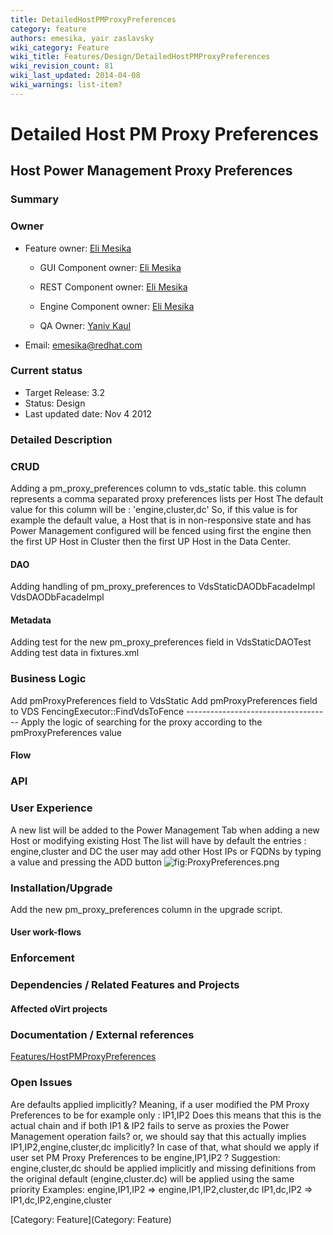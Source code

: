 ```yaml
---
title: DetailedHostPMProxyPreferences
category: feature
authors: emesika, yair zaslavsky
wiki_category: Feature
wiki_title: Features/Design/DetailedHostPMProxyPreferences
wiki_revision_count: 81
wiki_last_updated: 2014-04-08
wiki_warnings: list-item?
---
```


# Detailed Host PM Proxy Preferences

## Host Power Management Proxy Preferences

### Summary

### Owner

*   Feature owner: [ Eli Mesika](User:emesika)

    * GUI Component owner: [ Eli Mesika](User:emesika)

    * REST Component owner: [ Eli Mesika](User:emesika)

    * Engine Component owner: [ Eli Mesika](User:emesika)

    * QA Owner: [ Yaniv Kaul](User:ykaul)

*   Email: emesika@redhat.com

### Current status

*   Target Release: 3.2
*   Status: Design
*   Last updated date: Nov 4 2012

### Detailed Description

### CRUD

Adding a pm_proxy_preferences column to vds_static table.
this column represents a comma separated proxy preferences lists per Host
The default value for this column will be : 'engine,cluster,dc'
So, if this value is for example the default value, a Host that is in non-responsive state and has Power Management configured will be fenced using first the engine then the first UP Host in Cluster then the first UP Host in the Data Center.

#### DAO

Adding handling of pm_proxy_preferences to
VdsStaticDAODbFacadeImpl
VdsDAODbFacadeImpl

#### Metadata

Adding test for the new pm_proxy_preferences field in VdsStaticDAOTest
Adding test data in fixtures.xml

### Business Logic

Add pmProxyPreferences field to VdsStatic
Add pmProxyPreferences field to VDS
 FencingExecutor::FindVdsToFence
------------------------------------ Apply the logic of searching for the proxy according to the pmProxyPreferences value

#### Flow

### API

### User Experience

A new list will be added to the Power Management Tab when adding a new Host or modifying existing Host
The list will have by default the entries : engine,cluster and DC
the user may add other Host IPs or FQDNs by typing a value and pressing the ADD button
 ![](ProxyPreferences.png "fig:ProxyPreferences.png")

### Installation/Upgrade

Add the new pm_proxy_preferences column in the upgrade script.

#### User work-flows

### Enforcement

### Dependencies / Related Features and Projects

#### Affected oVirt projects

### Documentation / External references

[Features/HostPMProxyPreferences](Features/HostPMProxyPreferences)

### Open Issues

Are defaults applied implicitly?
Meaning, if a user modified the PM Proxy Preferences to be for example only : IP1,IP2
Does this means that this is the actual chain and if both IP1 & IP2 fails to serve as proxies the Power Management operation fails?
or, we should say that this actually implies IP1,IP2,engine,cluster,dc implicitly?
In case of that, what should we apply if user set PM Proxy Preferences to be engine,IP1,IP2 ?
Suggestion:
engine,cluster,dc should be applied implicitly and missing definitions from the original default (engine,cluster.dc) will be applied using the same priority
Examples:
engine,IP1,IP2 => engine,IP1,IP2,cluster,dc IP1,dc,IP2 => IP1,dc,IP2,engine,cluster

[Category: Feature](Category: Feature)
